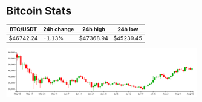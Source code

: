 # Bitcoin Stats

BTC/USDT|24h change|24h high|24h low|
|---|---|---|---|
|$46742.24|-1.13%|$47368.94|$45239.45|

<img src="./chart.svg">
